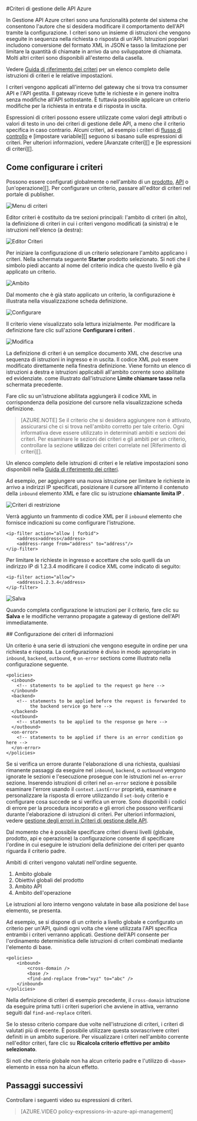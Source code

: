 <properties 
    pageTitle="I criteri di gestione delle API Azure | Microsoft Azure" 
    description="Informazioni su come creare, modificare e configurare i criteri di gestione delle API." 
    services="api-management" 
    documentationCenter="" 
    authors="steved0x" 
    manager="erikre" 
    editor=""/>

<tags 
    ms.service="api-management" 
    ms.workload="mobile" 
    ms.tgt_pltfrm="na" 
    ms.devlang="na" 
    ms.topic="article" 
    ms.date="10/25/2016" 
    ms.author="sdanie"/>


#<a name="policies-in-azure-api-management"></a>Criteri di gestione delle API Azure

In Gestione API Azure criteri sono una funzionalità potente del sistema che consentono l'autore che si desidera modificare il comportamento dell'API tramite la configurazione. I criteri sono un insieme di istruzioni che vengono eseguite in sequenza nella richiesta o risposta di un'API. Istruzioni popolari includono conversione del formato XML in JSON e tasso la limitazione per limitare la quantità di chiamate in arrivo da uno sviluppatore di chiamata. Molti altri criteri sono disponibili all'esterno della casella.

Vedere [Guida di riferimento dei criteri][] per un elenco completo delle istruzioni di criteri e le relative impostazioni.

I criteri vengono applicati all'interno del gateway che si trova tra consumer API e l'API gestita. Il gateway riceve tutte le richieste e in genere inoltra senza modifiche all'API sottostante. È tuttavia possibile applicare un criterio modifiche per la richiesta in entrata e di risposta in uscita.

Espressioni di criteri possono essere utilizzate come valori degli attributi o valori di testo in uno dei criteri di gestione delle API, a meno che il criterio specifica in caso contrario. Alcuni criteri, ad esempio i criteri di [flusso di controllo][] e [impostare variabile][] seguono si basano sulle espressioni di criteri. Per ulteriori informazioni, vedere [Avanzate criteri][] e [le espressioni di criteri][].

## <a name="scopes"> </a>Come configurare i criteri
Possono essere configurati globalmente o nell'ambito di un [prodotto][], [API][] o [un'operazione][]. Per configurare un criterio, passare all'editor di criteri nel portale di publisher.

![Menu di criteri][policies-menu]

Editor criteri è costituito da tre sezioni principali: l'ambito di criteri (in alto), la definizione di criteri in cui i criteri vengono modificati (a sinistra) e le istruzioni nell'elenco (a destra):

![Editor Criteri][policies-editor]

Per iniziare la configurazione di un criterio selezionare l'ambito applicano i criteri. Nella schermata seguente **Starter** prodotto selezionato. Si noti che il simbolo piedi accanto al nome del criterio indica che questo livello è già applicato un criterio.

![Ambito][policies-scope]

Dal momento che è già stato applicato un criterio, la configurazione è illustrata nella visualizzazione scheda definizione.

![Configurare][policies-configure]

Il criterio viene visualizzato sola lettura inizialmente. Per modificare la definizione fare clic sull'azione **Configurare i criteri** .

![Modifica][policies-edit]

La definizione di criteri è un semplice documento XML che descrive una sequenza di istruzioni in ingresso e in uscita. Il codice XML può essere modificato direttamente nella finestra definizione. Viene fornito un elenco di istruzioni a destra e istruzioni applicabili all'ambito corrente sono abilitate ed evidenziate. come illustrato dall'istruzione **Limite chiamare tasso** nella schermata precedente.

Fare clic su un'istruzione abilitata aggiungerà il codice XML in corrispondenza della posizione del cursore nella visualizzazione scheda definizione. 

>[AZURE.NOTE] Se il criterio che si desidera aggiungere non è attivato, assicurarsi che ci si trova nell'ambito corretto per tale criterio. Ogni informativa deve essere utilizzato in determinati ambiti e sezioni dei criteri. Per esaminare le sezioni dei criteri e gli ambiti per un criterio, controllare la sezione **utilizzo** dei criteri correlate nel [Riferimento di criteri][].

Un elenco completo delle istruzioni di criteri e le relative impostazioni sono disponibili nella [Guida di riferimento dei criteri][].

Ad esempio, per aggiungere una nuova istruzione per limitare le richieste in arrivo a indirizzi IP specificati, posizionare il cursore all'interno il contenuto della `inbound` elemento XML e fare clic su istruzione **chiamante limita IP** .

![Criteri di restrizione][policies-restrict]

Verrà aggiunto un frammento di codice XML per il `inbound` elemento che fornisce indicazioni su come configurare l'istruzione.

    <ip-filter action="allow | forbid">
        <address>address</address>
        <address-range from="address" to="address"/>
    </ip-filter>

Per limitare le richieste in ingresso e accettare che solo quelli da un indirizzo IP di 1.2.3.4 modificare il codice XML come indicato di seguito:

    <ip-filter action="allow">
        <address>1.2.3.4</address>
    </ip-filter>

![Salva][policies-save]

Quando completa configurazione le istruzioni per il criterio, fare clic su **Salva** e le modifiche verranno propagate a gateway di gestione dell'API immediatamente.

##<a name="sections"> </a>Configurazione dei criteri di informazioni

Un criterio è una serie di istruzioni che vengono eseguite in ordine per una richiesta e risposta. La configurazione è diviso in modo appropriato in `inbound`, `backend`, `outbound`, e `on-error` sections come illustrato nella configurazione seguente.

    <policies>
      <inbound>
        <!-- statements to be applied to the request go here -->
      </inbound>
      <backend>
        <!-- statements to be applied before the request is forwarded to 
             the backend service go here -->
      </backend>
      <outbound>
        <!-- statements to be applied to the response go here -->
      </outbound>
      <on-error>
        <!-- statements to be applied if there is an error condition go here -->
      </on-error>
    </policies> 

Se si verifica un errore durante l'elaborazione di una richiesta, qualsiasi rimanente passaggi da eseguire nel `inbound`, `backend`, o `outbound` vengono ignorate le sezioni e l'esecuzione prosegue con le istruzioni nel `on-error` sezione. Inserendo istruzioni di criteri nel `on-error` sezione è possibile esaminare l'errore usando il `context.LastError` proprietà, esaminare e personalizzare la risposta di errore utilizzando il `set-body` criterio e configurare cosa succede se si verifica un errore. Sono disponibili i codici di errore per la procedura incorporato e gli errori che possono verificarsi durante l'elaborazione di istruzioni di criteri. Per ulteriori informazioni, vedere [gestione degli errori in Criteri di gestione delle API](https://msdn.microsoft.com/library/azure/mt629506.aspx).

Dal momento che è possibile specificare criteri diversi livelli (globale, prodotto, api e operazione) la configurazione consente di specificare l'ordine in cui eseguire le istruzioni della definizione dei criteri per quanto riguarda il criterio padre. 

Ambiti di criteri vengono valutati nell'ordine seguente.

1. Ambito globale
2. Obiettivi globali del prodotto
3. Ambito API
4. Ambito dell'operazione

Le istruzioni al loro interno vengono valutate in base alla posizione del `base` elemento, se presenta.

Ad esempio, se si dispone di un criterio a livello globale e configurato un criterio per un'API, quindi ogni volta che viene utilizzata l'API specifica entrambi i criteri verranno applicati. Gestione dell'API consente per l'ordinamento deterministica delle istruzioni di criteri combinati mediante l'elemento di base. 

    <policies>
        <inbound>
            <cross-domain />
            <base />
            <find-and-replace from="xyz" to="abc" />
        </inbound>
    </policies>

Nella definizione di criteri di esempio precedente, il `cross-domain` istruzione da eseguire prima tutti i criteri superiori che avviene in attiva, verranno seguiti dal `find-and-replace` criteri.

Se lo stesso criterio compare due volte nell'istruzione di criteri, i criteri di valutati più di recente. È possibile utilizzare questa sovrascrivere criteri definiti in un ambito superiore. Per visualizzare i criteri nell'ambito corrente nell'editor criteri, fare clic su **Ricalcola criterio effettivo per ambito selezionato**.

Si noti che criterio globale non ha alcun criterio padre e l'utilizzo di `<base>` elemento in essa non ha alcun effetto. 

## <a name="next-steps"></a>Passaggi successivi

Controllare i seguenti video su espressioni di criteri.

> [AZURE.VIDEO policy-expressions-in-azure-api-management]

[Guida di riferimento dei criteri]: api-management-policy-reference.md
[Prodotto]: api-management-howto-add-products.md
[API]: api-management-howto-add-products.md#add-apis 
[Operazione]: api-management-howto-add-operations.md

[Criteri avanzati]: https://msdn.microsoft.com/library/azure/dn894085.aspx
[Flusso di controllo]: https://msdn.microsoft.com/library/azure/dn894085.aspx#choose
[Imposta variabile]: https://msdn.microsoft.com/library/azure/dn894085.aspx#set_variable
[Espressioni di criteri]: https://msdn.microsoft.com/library/azure/dn910913.aspx

[policies-menu]: ./media/api-management-howto-policies/api-management-policies-menu.png
[policies-editor]: ./media/api-management-howto-policies/api-management-policies-editor.png
[policies-scope]: ./media/api-management-howto-policies/api-management-policies-scope.png
[policies-configure]: ./media/api-management-howto-policies/api-management-policies-configure.png
[policies-edit]: ./media/api-management-howto-policies/api-management-policies-edit.png
[policies-restrict]: ./media/api-management-howto-policies/api-management-policies-restrict.png
[policies-save]: ./media/api-management-howto-policies/api-management-policies-save.png
